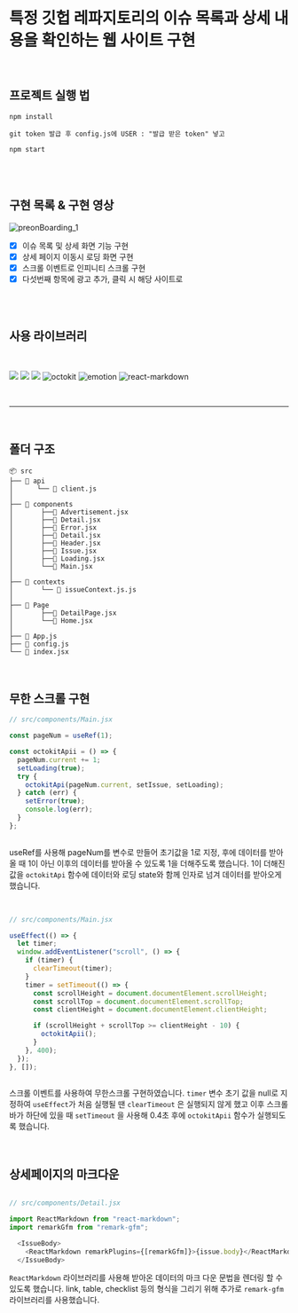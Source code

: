 # 특정 깃헙 레파지토리의 이슈 목록과 상세 내용을 확인하는 웹 사이트 구현



</br>



## 프로젝트 실행 법

```
npm install

git token 발급 후 config.js에 USER : "발급 받은 token" 넣고

npm start
```

</br>


</br>

## 구현 목록 & 구현 영상

![preonBoarding_1](https://user-images.githubusercontent.com/95282989/203702906-cc5b838c-fb54-4b17-96fa-0606c80e2929.gif)




- [x] 이슈 목록 및 상세 화면 기능 구현
- [x] 상세 페이지 이동시 로딩 화면 구현
- [x] 스크롤 이벤트로 인피니티 스크롤 구현
- [x] 다섯번째 항목에 광고 추가, 클릭 시 해당 사이트로 

</br>



</br>

## 사용 라이브러리
</br>

<img src="https://img.shields.io/badge/HTML-E34F26?style=for-the-badge&logo=HTML5&logoColor=white"> <img src="https://img.shields.io/badge/React_Router-CA4245?style=for-the-badge&logo=React Router&logoColor=white"> <img src="https://img.shields.io/badge/Axios-5A29E4?style=for-the-badge&logo=Axios&logoColor=white">
<img alt="octokit" src ="https://img.shields.io/badge/octokit-071D49?&style=flat&logo=Axios&logoColor=white"> <img alt="emotion" src ="https://img.shields.io/badge/Emotion-512BD4?&style=flat&logoColor=white"> <img alt="react-markdown" src="https://img.shields.io/badge/react_markdown-9999FF?&style=flat&logoColor=white"> 


</br>


---

</br>

## 폴더 구조


```
📦 src
├── 📂 api
│      └── 📜 client.js
│ 
├── 📂 components
│       ├──📜 Advertisement.jsx
│       ├──📜 Detail.jsx
│       ├──📜 Error.jsx
│       ├──📜 Detail.jsx
│       ├──📜 Header.jsx
│       ├──📜 Issue.jsx
│       ├──📜 Loading.jsx
│       └──📜 Main.jsx
│  
├── 📂 contexts
│       └── 📜 issueContext.js.js
│  
├── 📂 Page
│       ├──📜 DetailPage.jsx
│       └──📜 Home.jsx
│
├── 📜 App.js
├── 📜 config.js
└── 📜 index.jsx

```



</br>


## 무한 스크롤 구현


```javascript
// src/components/Main.jsx

const pageNum = useRef(1);

const octokitApii = () => {
  pageNum.current += 1;
  setLoading(true);
  try {
    octokitApi(pageNum.current, setIssue, setLoading);
  } catch (err) {
    setError(true);
    console.log(err);
  }
};
  
```

useRef를 사용해 pageNum를 변수로 만들어 초기값을 1로 지정, 후에 데이터를 받아올 때 1이 아닌 이후의 데이터를 받아올 수 있도록 1을 더해주도록 했습니다. 1이 더해진 값을 `octokitApi` 함수에 데이터와 로딩 state와 함께 인자로 넘겨 데이터를 받아오게 했습니다.

<br/>

```javascript
// src/components/Main.jsx

useEffect(() => {
  let timer;
  window.addEventListener("scroll", () => {
    if (timer) {
      clearTimeout(timer);
    }
    timer = setTimeout(() => {
      const scrollHeight = document.documentElement.scrollHeight;
      const scrollTop = document.documentElement.scrollTop;
      const clientHeight = document.documentElement.clientHeight;

      if (scrollHeight + scrollTop >= clientHeight - 10) {
        octokitApii();
      }
    }, 400);
  });
}, []);
  
```


스크롤 이벤트를 사용하여 무한스크롤 구현하였습니다. `timer` 변수 초기 값을 null로 지정하여 `useEffect`가 처음 실행될 땐 `clearTimeout` 은 실행되지 않게 했고 이후 스크롤 바가 하단에 있을 때 `setTimeout` 을 사용해 0.4초 후에 `octokitApii` 함수가 실행되도록 했습니다.


</br>


## 상세페이지의 마크다운 


```javascript

// src/components/Detail.jsx 

import ReactMarkdown from "react-markdown";
import remarkGfm from "remark-gfm";

  <IssueBody>
    <ReactMarkdown remarkPlugins={[remarkGfm]}>{issue.body}</ReactMarkdown>
  </IssueBody>

```

`ReactMarkdown` 라이브러리를 사용해 받아온 데이터의 마크 다운 문법을 렌더링 할 수 있도록 했습니다. link, table, checklist 등의 형식을 그리기 위해 추가로 `remark-gfm` 라이브러리를 사용했습니다.



</br>



